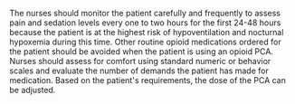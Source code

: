 The nurses should monitor the patient carefully and frequently to assess pain and sedation levels every one to two hours for the first 24-48 hours because the patient is at the highest risk of hypoventilation and nocturnal hypoxemia during this time. Other routine opioid medications ordered for the patient should be avoided when the patient is using an opioid PCA. Nurses should assess for comfort using standard numeric or behavior scales and evaluate the number of demands the patient has made for medication. Based on the patient's requirements, the dose of the PCA can be adjusted.
